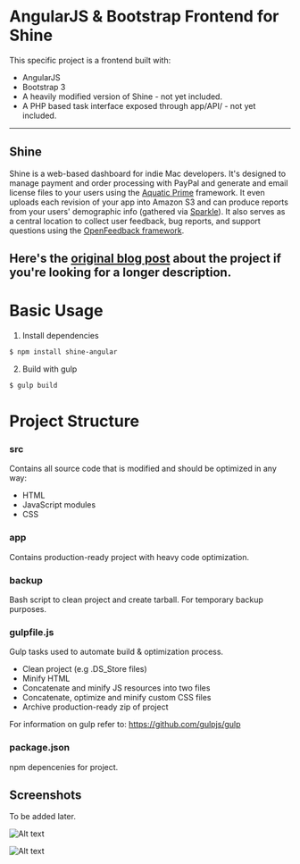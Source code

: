 # AngularJS & Bootstrap Frontend for Shine
This specific project is a frontend built with:
* AngularJS
* Bootstrap 3
* A heavily modified version of Shine - not yet included.
* A PHP based task interface exposed through app/API/ - not yet included.

-----------
## Shine
Shine is a web-based dashboard for indie Mac developers. It's designed to manage payment and order processing with PayPal and generate and email license files to your users using the [Aquatic Prime](http://www.aquaticmac.com/) framework. It even uploads each revision of your app into Amazon S3 and can produce reports from your users' demographic info (gathered via [Sparkle](http://sparkle.andymatuschak.org/)). It also serves as a central location to collect user feedback, bug reports, and support questions using the [OpenFeedback framework](http://github.com/tylerhall/OpenFeedback/tree/master).

Here's the [original blog post](http://clickontyler.com/blog/2009/08/shine-an-indie-mac-dashboard/) about the project if you're looking for a longer description.
-----------

# Basic Usage
1. Install dependencies
```sh
$ npm install shine-angular
```
2. Build with gulp
```sh
$ gulp build
```

# Project Structure
### src
Contains all source code that is modified and should be optimized in any way:
* HTML
* JavaScript modules
* CSS

### app
Contains production-ready project with heavy code optimization.

### backup
Bash script to clean project and create tarball. For temporary backup purposes.

### gulpfile.js
Gulp tasks used to automate build & optimization process. 
* Clean project (e.g .DS_Store files)
* Minify HTML
* Concatenate and minify JS resources into two files
* Concatenate, optimize and minify custom CSS files
* Archive production-ready zip of project

For information on gulp refer to: https://github.com/gulpjs/gulp

### package.json
npm depencenies for project.


Screenshots
-----------
To be added later.

![Alt text](https://raw.githubusercontent.com/tiagosiebler/Shine_AngJS_Version/master/screenshots/screen1.png "Main Interface")

![Alt text](https://raw.githubusercontent.com/tiagosiebler/Shine_AngJS_Version/master/screenshots/screen2.png "Versions Interface")
